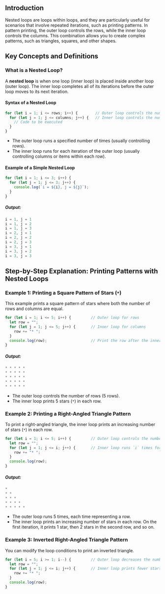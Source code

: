 ## Introduction
Nested loops are loops within loops, and they are particularly useful for scenarios that involve repeated iterations, such as printing patterns. In pattern printing, the outer loop controls the rows, while the inner loop controls the columns. This combination allows you to create complex patterns, such as triangles, squares, and other shapes.

## Key Concepts and Definitions

### What is a Nested Loop?
A **nested loop** is when one loop (inner loop) is placed inside another loop (outer loop). The inner loop completes all of its iterations before the outer loop moves to its next iteration.

#### Syntax of a Nested Loop
```js
for (let i = 1; i <= rows; i++) {        // Outer loop controls the number of rows
  for (let j = 1; j <= columns; j++) {   // Inner loop controls the number of columns
    // Code to be executed
  }
}
```
- The outer loop runs a specified number of times (usually controlling rows).
- The inner loop runs for each iteration of the outer loop (usually controlling columns or items within each row).

#### Example of a Simple Nested Loop
```js
for (let i = 1; i <= 3; i++) {
  for (let j = 1; j <= 3; j++) {
    console.log(`i = ${i}, j = ${j}`);
  }
}
```

##### Output:
```js
i = 1, j = 1
i = 1, j = 2
i = 1, j = 3
i = 2, j = 1
i = 2, j = 2
i = 2, j = 3
i = 3, j = 1
i = 3, j = 2
i = 3, j = 3
```

## Step-by-Step Explanation: Printing Patterns with Nested Loops

### Example 1: Printing a Square Pattern of Stars (`*`)
This example prints a square pattern of stars where both the number of rows and columns are equal.

```js
for (let i = 1; i <= 5; i++) {         // Outer loop for rows
  let row = "";
  for (let j = 1; j <= 5; j++) {       // Inner loop for columns
    row += "* ";
  }
  console.log(row);                    // Print the row after the inner loop completes
}
```

##### Output:
```js
* * * * *
* * * * *
* * * * *
* * * * *
* * * * *
```

- The outer loop controls the number of rows (5 rows).
- The inner loop prints 5 stars (`*`) in each row.

### Example 2: Printing a Right-Angled Triangle Pattern
To print a right-angled triangle, the inner loop prints an increasing number of stars (`*`) in each row.

```js
for (let i = 1; i <= 5; i++) {         // Outer loop controls the number of rows
  let row = "";
  for (let j = 1; j <= i; j++) {       // Inner loop runs `i` times for each row
    row += "* ";
  }
  console.log(row);
}
```

##### Output:
```js
*
* *
* * *
* * * *
* * * * *
```

- The outer loop runs 5 times, each time representing a row.
- The inner loop prints an increasing number of stars in each row. On the first iteration, it prints 1 star, then 2 stars in the second row, and so on.

### Example 3: Inverted Right-Angled Triangle Pattern
You can modify the loop conditions to print an inverted triangle.
```js
for (let i = 5; i >= 1; i--) {         // Outer loop decreases the number of rows
  let row = "";
  for (let j = 1; j <= i; j++) {       // Inner loop prints fewer stars each time
    row += "* ";
  }
  console.log(row);
}
```